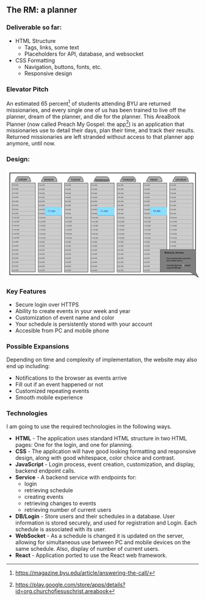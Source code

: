 ## The RM: a planner

### Deliverable so far:
- HTML Structure
  - Tags, links, some text
  - Placeholders for API, database, and websocket
- CSS Formatting
  - Navigation, buttons, fonts, etc.
  - Responsive design

### Elevator Pitch
An estimated 65 percent[^1] of students attending BYU are returned missionaries, and every single one of us has been trained to live off the planner, dream of the planner, and die for the planner. This AreaBook Planner (now called Preach My Gospel: the app[^2]) is an application that missionaries use to detail their days, plan their time, and track their results. Returned missionaries are left stranded without access to that planner app anymore, until now.

[^1]: https://magazine.byu.edu/article/answering-the-call/
[^2]: https://play.google.com/store/apps/details?id=org.churchofjesuschrist.areabook
### Design:
![The Design Mock-up](CS260MockUp.png)

### Key Features
- Secure login over HTTPS
- Ability to create events in your week and year
- Customization of event name and color
- Your schedule is persistently stored with your account
- Accesible from PC and mobile phone
### Possible Expansions
Depending on time and complexity of implementation, the website may also end up including:
- Notifications to the browser as events arrive
- Fill out if an event happened or not
- Customized repeating events
- Smooth mobile experience


### Technologies
I am going to use the required technologies in the following ways.

- **HTML** - The application uses standard HTML structure in two HTML pages: One for the login, and one for planning.
- **CSS** - The application will have good looking formatting and responsive design, along with good whitespace, color choice and contrast.
- **JavaScript** - Login process, event creation, customization, and display, backend endpoint calls.
- **Service** - A backend service with endpoints for:
    - login
    - retrieving schedule
    - creating events
    - retrieving changes to events
    - retrieving number of current users
- **DB/Login** - Store users and their schedules in a database. User information is stored securely, and used for registration and Login. Each schedule is associated with its user.
- **WebSocket** - As a schedule is changed it is updated on the server, allowing for simultaneous use between PC and mobile devices on the same schedule. Also, display of number of current users.
- **React** - Application ported to use the React web framework.